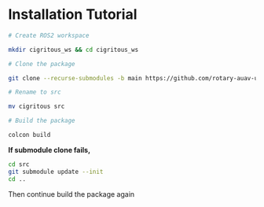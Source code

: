 # Installation Tutorial

```bash
# Create ROS2 workspace

mkdir cigritous_ws && cd cigritous_ws

# Clone the package

git clone --recurse-submodules -b main https://github.com/rotary-auav-ui/cigritous.git

# Rename to src

mv cigritous src

# Build the package

colcon build
```

**If submodule clone fails,**

```bash
cd src
git submodule update --init
cd ..
```

Then continue build the package again